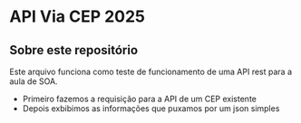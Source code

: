 # API Via CEP 2025

## Sobre este repositório

Este arquivo funciona como teste de funcionamento de uma API rest para a aula de SOA.

- Primeiro fazemos a requisição para a API de um CEP existente
- Depois exbibimos as informações que puxamos por um json simples
